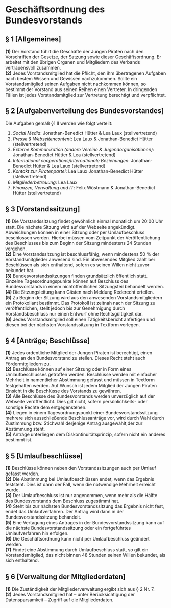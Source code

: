 # Geschäftsordnung des Bundesvorstands

## § 1 [Allgemeines]

**(1)** Der Vorstand führt die Geschäfte der Jungen Piraten nach den Vorschriften der Gesetze, der Satzung sowie dieser Geschäftsordnung. Er arbeitet mit den übrigen Organen und Mitgliedern des Verbands vertrauensvoll zusammen.  
**(2)** Jedes Vorstandsmitglied hat die Pflicht, den ihm übertragenen Aufgaben nach bestem Wissen und Gewissen nachzukommen. Sollte ein Vorstandsmitglied seinen Aufgaben nicht nachkommen können, so bestimmt der Vorstand aus seinen Reihen einen Vertreter. In dringenden Fällen ist jedes Vorstandsmitglied zur Vertretung berechtigt und verpflichtet.

## § 2 [Aufgabenverteilung des Bundesvorstandes]

Die Aufgaben gemäß §1 II werden wie folgt verteilt:

1. _Social Media_: Jonathan-Benedict Hütter & Lea Laux (stellvertretend)
1. _Presse & Webseitencontent_: Lea Laux & Jonathan-Benedict Hütter (stellvertretend)
1. _Externe Kommunikation (andere Vereine & Jugendorganisationen)_: Jonathan-Benedict Hütter & Lea (stellvertretend)
1. _International cooperations/Internationale Beziehungen_: Jonathan-Benedict Hütter & Lea Laux (stellvertretend)
1. _Kontakt zur Piratenpartei_: Lea Laux Jonathan-Benedict Hütter (stellvertretend)
1. _Mitgliederbetreuung_: Lea Laux
1. _Finanzen, Verwaltung und IT_: Felix Wöstmann & Jonathan-Benedict Hütter (stellvertretend)

## § 3 [Vorstandssitzung]

**(1)** Die Vorstandssitzung findet gewöhnlich einmal monatlich um 20:00 Uhr statt. Die nächste Sitzung wird auf der Webseite angekündigt. Abweichungen können in einer Sitzung oder per Umlaufbeschluss beschlossen werden. Hierbei müssen vom Zeitpunkt der Veröffentlichung des Beschlusses bis zum Beginn der Sitzung mindestens 24 Stunden vergehen.  
**(2)** Eine Vorstandssitzung ist beschlussfähig, wenn mindestens 50 % der Vorstandsmitglieder anwesend sind. Ein abwesendes Mitglied zählt bei Beschlüssen als sich enthaltend, sofern es seinen Willen nicht zuvor bekundet hat.  
**(3)** Bundesvorstandssitzungen finden grundsätzlich öffentlich statt. Einzelne Tagesordnungspunkte können auf Beschluss des Bundesvorstands in einem nichtöffentlichen Sitzungsteil behandelt werden.  
**(4)** Die Sitzungsleitung kann Gästen nach Meldung Rederecht erteilen.  
**(5)** Zu Beginn der Sitzung wird aus den anwesenden Vorstandsmitgliedern ein Protokollant bestimmt. Das Protokoll ist zeitnah nach der Sitzung zu veröffentlichen, stellt jedoch bis zur Genehmigung durch Vorstandsbeschluss nur einen Entwurf ohne Rechtsgültigkeit dar.  
**(6)** Jedes Vorstandsmitglied soll einen Tätigkeitsbericht anfertigen und diesen bei der nächsten Vorstandssitzung in Textform vorlegen.

## § 4 [Anträge; Beschlüsse]

**(1)** Jedes ordentliche Mitglied der Jungen Piraten ist berechtigt, einen Antrag an den Bundesvorstand zu stellen. Dieses Recht steht auch Fördermitgliedern zu.  
**(2)** Beschlüsse können auf einer Sitzung oder in Form eines Umlaufbeschlusses getroffen werden. Beschlüsse werden mit einfacher Mehrheit in namentlicher Abstimmung gefasst und müssen in Textform festgehalten werden. Auf Wunsch ist jedem Mitglied der Jungen Piraten Einsicht in die Beschlüsse des Vorstands zu gewähren.  
**(3)** Alle Beschlüsse des Bundesvorstands werden unverzüglich auf der Webseite veröffentlicht. Dies gilt nicht, sofern persönlichkeits- oder sonstige Rechte dem entgegenstehen.  
**(4)** Liegen in einem Tagesordnungspunkt einer Bundesvorstandssitzung mehrere sich ausschließende Beschlussanträge vor, wird durch Wahl durch Zustimmung bzw. Stichwahl derjenige Antrag ausgewählt,der zur Abstimmung steht.  
**(5)** Anträge unterliegen dem Diskontinuitätsprinzip, sofern nicht ein anderes bestimmt ist.

## § 5 [Umlaufbeschlüsse]

**(1)** Beschlüsse können neben den Vorstandssitzungen auch per Umlauf gefasst werden.  
**(2)** Die Abstimmung bei Umlaufbeschlüssen endet, wenn das Ergebnis feststeht. Dies ist dann der Fall, wenn die notwendige Mehrheit erreicht wurde.  
**(3)** Der Umlaufbeschluss ist nur angenommen, wenn mehr als die Hälfte des Bundesvorstands dem Beschluss zugestimmt hat.  
**(4)** Steht bis zur nächsten Bundesvorstandssitzung das Ergebnis nicht fest, endet das Umlaufverfahren. Der Antrag wird dann in der Bundesvorstandssitzung behandelt.  
**(5)** Eine Vertagung eines Antrages in der Bundesvorstandssitzung kann auf die nächste Bundesvorstandssitzung oder ein fortgeführtes Umlaufverfahren hin erfolgen.  
**(6)** Die Geschäftsordnung kann nicht per Umlaufbeschluss geändert werden.  
**(7)** Findet eine Abstimmung durch Umlaufbeschluss statt, so gilt ein Vorstandsmitglied, das nicht binnen 48 Stunden seinen Willen bekundet, als sich enthaltend.

## § 6 [Verwaltung der Mitgliederdaten]

**(1)** Die Zuständigkeit der Mitgliederverwaltung ergibt sich aus § 2 Nr. 7.  
**(2)** Jedes Vorstandsmitglied hat – unter Berücksichtigung der Datensparsamkeit – Zugriff auf die Mitgliederdaten.